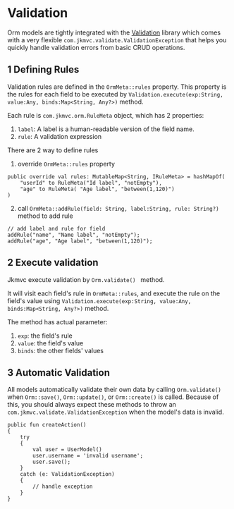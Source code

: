 # Validation

Orm models are tightly integrated with the [Validation](../common/validation/validation) library which comes with a very flexible `com.jkmvc.validate.ValidationException` that helps you quickly handle validation errors from basic CRUD operations.

## 1 Defining Rules

Validation rules are defined in the `OrmMeta::rules` property. This property is the rules for each field to be executed by `Validation.execute(exp:String, value:Any, binds:Map<String, Any?>)` method.

Each rule is `com.jkmvc.orm.RuleMeta` object, which has 2 properties:
1. `label`: A label is a human-readable version of the field name.
2. `rule`: A validation expression

There are 2 way to define rules
1. override `OrmMeta::rules` property

```
public override val rules: MutableMap<String, IRuleMeta> = hashMapOf(
	"userId" to RuleMeta("Id label", "notEmpty"),
	"age" to RuleMeta( "Age label", "between(1,120)")
)
```

2. call `OrmMeta::addRule(field: String, label:String, rule: String?)` method to add rule

```
// add label and rule for field
addRule("name", "Name label", "notEmpty");
addRule("age", "Age label", "between(1,120)");
```

## 2 Execute validation

Jkmvc execute validation by `Orm.validate() ` method.

It will visit each field's rule in `OrmMeta::rules`, and execute the rule on the field's value using `Validation.execute(exp:String, value:Any, binds:Map<String, Any?>)` method.

The method has actual parameter:
1. `exp`: the field's rule
2. `value`: the field's value
3. `binds`: the other fields' values

## 3 Automatic Validation

All models automatically validate their own data by calling `Orm.validate()` when `Orm::save()`, `Orm::update()`, or `Orm::create()` is called. Because of this, you should always expect these methods to throw an `com.jkmvc.validate.ValidationException` when the model's data is invalid.

```
public fun createAction()
{
	try
	{
		val user = UserModel()
		user.username = 'invalid username';
		user.save();
	}
	catch (e: ValidationException)
	{
		// handle exception
	}
}
```
